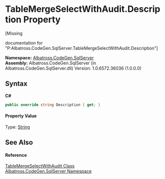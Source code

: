 # TableMergeSelectWithAudit.Description Property 
 

\[Missing <summary> documentation for "P:Albatross.CodeGen.SqlServer.TableMergeSelectWithAudit.Description"\]

**Namespace:**&nbsp;<a href="9727DDEC.md">Albatross.CodeGen.SqlServer</a><br />**Assembly:**&nbsp;Albatross.CodeGen.SqlServer (in Albatross.CodeGen.SqlServer.dll) Version: 1.0.6572.36036 (1.0.0.0)

## Syntax

**C#**<br />
``` C#
public override string Description { get; }
```


#### Property Value
Type: <a href="http://msdn2.microsoft.com/en-us/library/s1wwdcbf" target="_blank">String</a>

## See Also


#### Reference
<a href="899C388C.md">TableMergeSelectWithAudit Class</a><br /><a href="9727DDEC.md">Albatross.CodeGen.SqlServer Namespace</a><br />